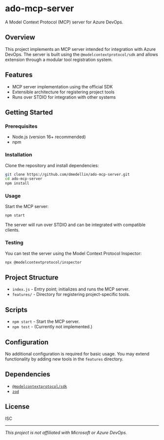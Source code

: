# ado-mcp-server

A Model Context Protocol (MCP) server for Azure DevOps.

## Overview

This project implements an MCP server intended for integration with Azure DevOps. The server is built using the `@modelcontextprotocol/sdk` and allows extension through a modular tool registration system.

## Features

- MCP server implementation using the official SDK
- Extensible architecture for registering project tools
- Runs over STDIO for integration with other systems

## Getting Started

### Prerequisites

- Node.js (version 16+ recommended)
- npm

### Installation

Clone the repository and install dependencies:

```bash
git clone https://github.com/dmedellin/ado-mcp-server.git
cd ado-mcp-server
npm install
```

### Usage

Start the MCP server:

```bash
npm start
```

The server will run over STDIO and can be integrated with compatible clients.

### Testing

You can test the server using the Model Context Protocol Inspector:

```bash
npx @modelcontextprotocol/inspector
```

## Project Structure

- `index.js` - Entry point; initializes and runs the MCP server.
- `features/` - Directory for registering project-specific tools.

## Scripts

- `npm start` - Start the MCP server.
- `npm test` - (Currently not implemented.)

## Configuration

No additional configuration is required for basic usage. You may extend functionality by adding new tools in the `features` directory.

## Dependencies

- [`@modelcontextprotocol/sdk`](https://www.npmjs.com/package/@modelcontextprotocol/sdk)
- [`zod`](https://www.npmjs.com/package/zod)

## License

ISC

---

*This project is not affiliated with Microsoft or Azure DevOps.*